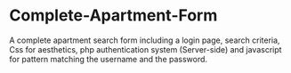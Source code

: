 # Complete-Apartment-Form
A complete apartment search form including a login page, search criteria, Css for aesthetics, php authentication system (Server-side) and javascript for pattern matching the username and the password. 
